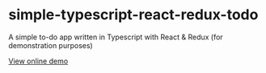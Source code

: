 # simple-typescript-react-redux-todo
A simple to-do app written in Typescript with React &amp; Redux (for demonstration purposes)

[View online demo](https://babakmn.github.io/simple-typescript-react-redux-todo/build/)
